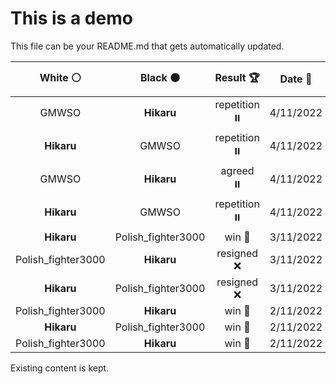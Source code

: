 # This is a demo

This file can be your README.md that gets automatically updated.

<!--START_SECTION:chessStats-->
<!-- Automatically generated with https://github.com/Balastrong/chess-stats-action -->

| White ⚪ | Black ⚫ | Result 🏆 | Date 📅 | Position 🗺️ |
|:---:|:---:|:---:|:---:|:---:|
| GMWSO | **Hikaru** | repetition ⏸️ | 4/11/2022 | <a href="http://www.ee.unb.ca/cgi-bin/tervo/fen.pl?select=8/1p3pk1/p1p3p1/P1P3np/1Q2P3/3P2q1/8/3R1RK1 w - -">Link</a> |
| **Hikaru** | GMWSO | repetition ⏸️ | 4/11/2022 | <a href="http://www.ee.unb.ca/cgi-bin/tervo/fen.pl?select=8/8/4Np2/4pPk1/4P1n1/6K1/8/8 b - -">Link</a> |
| GMWSO | **Hikaru** | agreed ⏸️ | 4/11/2022 | <a href="http://www.ee.unb.ca/cgi-bin/tervo/fen.pl?select=1r3bk1/2q2pp1/7p/1p2R3/8/2P2N1P/4QPP1/6K1 w - -">Link</a> |
| **Hikaru** | GMWSO | repetition ⏸️ | 4/11/2022 | <a href="http://www.ee.unb.ca/cgi-bin/tervo/fen.pl?select=8/2k3p1/1p1pp1q1/pPn1p3/P3P2p/2P1NP1P/4K1P1/3Q4 w - -">Link</a> |
| **Hikaru** | Polish_fighter3000 | win 🥇 | 3/11/2022 | <a href="http://www.ee.unb.ca/cgi-bin/tervo/fen.pl?select=8/8/1q4kp/3R1p2/6p1/4Q1P1/Pr6/4R1K1 b - -">Link</a> |
| Polish_fighter3000 | **Hikaru** | resigned ❌ | 3/11/2022 | <a href="http://www.ee.unb.ca/cgi-bin/tervo/fen.pl?select=r7/4P1k1/4Bp1p/b2K1P1P/6R1/8/8/8 b - -">Link</a> |
| **Hikaru** | Polish_fighter3000 | resigned ❌ | 3/11/2022 | <a href="http://www.ee.unb.ca/cgi-bin/tervo/fen.pl?select=8/5pb1/p5k1/1p1Qr3/8/3p2P1/4qPK1/7R w - -">Link</a> |
| Polish_fighter3000 | **Hikaru** | win 🥇 | 2/11/2022 | <a href="http://www.ee.unb.ca/cgi-bin/tervo/fen.pl?select=3Q4/1p3pk1/p1p3p1/P7/1P1P1qP1/2p2P1P/5K2/8 w - -">Link</a> |
| **Hikaru** | Polish_fighter3000 | win 🥇 | 2/11/2022 | <a href="http://www.ee.unb.ca/cgi-bin/tervo/fen.pl?select=5k2/b7/Pp5p/1B2p3/6P1/2p5/2K4P/8 b - g3">Link</a> |
| Polish_fighter3000 | **Hikaru** | win 🥇 | 2/11/2022 | <a href="http://www.ee.unb.ca/cgi-bin/tervo/fen.pl?select=3r4/8/8/5n1p/R7/4pk1P/2K5/8 w - -">Link</a> |

<!--END_SECTION:chessStats-->

Existing content is kept.
